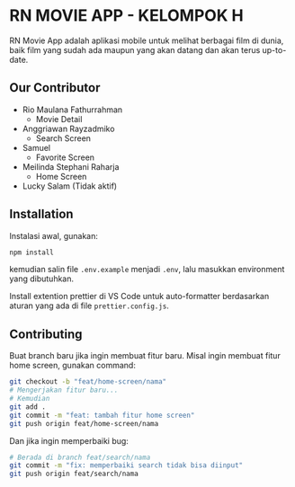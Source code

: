 # RN MOVIE APP - KELOMPOK H

RN Movie App adalah aplikasi mobile untuk melihat berbagai film di dunia, baik film yang sudah ada maupun yang akan datang dan akan terus up-to-date.

## Our Contributor

- Rio Maulana Fathurrahman
  - Movie Detail
- Anggriawan Rayzadmiko
  - Search Screen
- Samuel
  - Favorite Screen
- Meilinda Stephani Raharja
  - Home Screen
- Lucky Salam (Tidak aktif)

## Installation

Instalasi awal, gunakan:

```bash
npm install
```

kemudian salin file `.env.example` menjadi `.env`, lalu masukkan environment yang dibutuhkan.

Install extention prettier di VS Code untuk auto-formatter berdasarkan aturan yang ada di file `prettier.config.js`.

## Contributing

Buat branch baru jika ingin membuat fitur baru. Misal ingin membuat fitur home screen, gunakan command:

```bash
git checkout -b "feat/home-screen/nama"
# Mengerjakan fitur baru...
# Kemudian
git add .
git commit -m "feat: tambah fitur home screen"
git push origin feat/home-screen/nama
```

Dan jika ingin memperbaiki bug:

```bash
# Berada di branch feat/search/nama
git commit -m "fix: memperbaiki search tidak bisa diinput"
git push origin feat/search/nama
```
